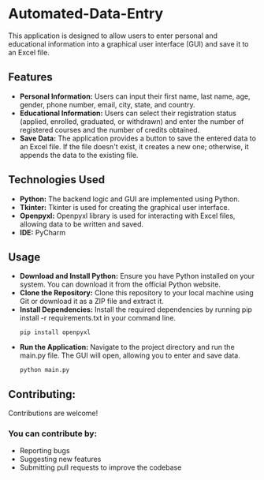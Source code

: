 # Automated-Data-Entry
This application is designed to allow users to enter personal and educational information into a graphical user interface (GUI) and save it to an Excel file. 

## Features
- **Personal Information:** Users can input their first name, last name, age, gender, phone number, email, city, state, and country.
- **Educational Information:** Users can select their registration status (applied, enrolled, graduated, or withdrawn) and enter the number of registered courses and the number of credits obtained.
- **Save Data:** The application provides a button to save the entered data to an Excel file. If the file doesn't exist, it creates a new one; otherwise, it appends the data to the existing file.

## Technologies Used
- **Python:** The backend logic and GUI are implemented using Python.
- **Tkinter:** Tkinter is used for creating the graphical user interface.
- **Openpyxl:** Openpyxl library is used for interacting with Excel files, allowing data to be written and saved.
- **IDE:** PyCharm

## Usage
- **Download and Install Python:** Ensure you have Python installed on your system. You can download it from the official Python website.
- **Clone the Repository:** Clone this repository to your local machine using Git or download it as a ZIP file and extract it.
- **Install Dependencies:** Install the required dependencies by running pip install -r requirements.txt in your command line.
  ```
  pip install openpyxl
  ```
- **Run the Application:** Navigate to the project directory and run the main.py file. The GUI will open, allowing you to enter and save data.
  ```
  python main.py
  ```


## Contributing:
Contributions are welcome! 

### You can contribute by:
-  Reporting bugs
-  Suggesting new features
-  Submitting pull requests to improve the codebase
